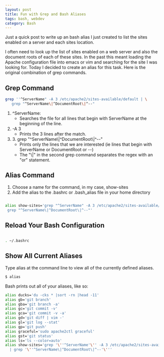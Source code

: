 ```yaml
---
layout: post
title: Fun with Grep and Bash Aliases
tags: bash, webdev
category: Bash
---
```


Just a quick post to write up an bash alias I just created to list the sites enabled on a server and each sites location.

I often need to look up the list of sites enabled on a web server and also the document roots of each of these sites. In the past this meant loading the Apache configuration file into emacs or vim and searching for the site I was looking for.  Today I decided to create an alias for this task.  Here is the original combination of grep commands.

## Grep Command

```bash
grep ''^ServerName" -A 3 /etc/apache2/sites-available/default | \
   grep "^ServerName\|^DocumentRoot\|^--"
```

<ol>
<li>^ServerName:
  <ul><li>Searches the file for all lines that begin with ServerName at the beginning of the line.</li></ul>
</li>
<li>-A 3
  <ul><li>Prints the 3 lines after the match.</li></ul>
</li>
<li>3. grep "^ServerName\|^DocumentRoot\|^--" 
  <ul><li>Prints only the lines that we are interested (ie lines that begin with ServerName or DocumentRoot or --)</li>
  <li>The "\|" in the second grep command separates the regex with an "or" statement.  </li></ul>
</li>
</ol>

## Alias Command

1. Choose a name for the command, in my case, show-sites
2. Add the alias to the .bashrc or .bash_alias file in your home directory

```bash

alias show-sites='grep "^ServerName" -A 3 /etc/apache2/sites-available/default | \
 grep "^ServerName\|^DocumentRoot\|^--"'

```

## Reload Your Bash Configuration

```bash

. ~/.bashrc

```

## Show All Current Aliases

Type alias at the command line to view all of the currently defined aliases.

```bash
$ alias
```

Bash prints out all of your aliases, like so:

```bash
alias ducks='du -cks * |sort -rn |head -11'
alias gb='git branch'
alias gba='git branch -a'
alias gc='git commit -v'
alias gca='git commit -v -a'
alias gd='git diff | vim -'
alias gl='git log --stat'
alias gp='git push'
alias graceful='sudo apache2ctl graceful'
alias gst='git status'
alias ls='ls --color=auto'
alias show-sites='grep '\''^ServerName'\'' -A 3 /etc/apache2/sites-available/default \
  | grep '\''^ServerName\|^DocumentRoot\|^--'\'''
```
 
